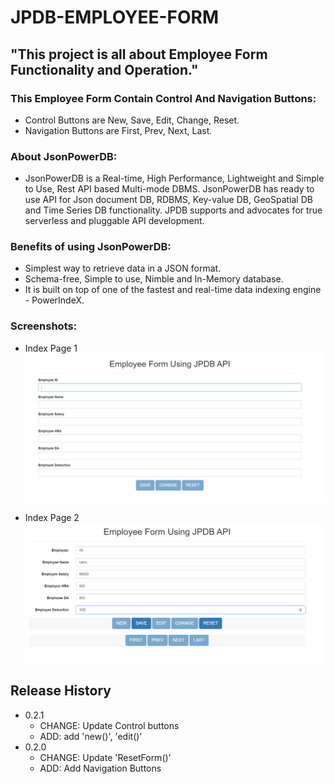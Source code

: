 # JPDB-EMPLOYEE-FORM

## "This project is all about Employee Form Functionality and Operation."
### This Employee Form Contain Control And Navigation Buttons:
* Control Buttons are New, Save, Edit, Change, Reset.
* Navigation Buttons are First, Prev, Next, Last.


### About JsonPowerDB:
* JsonPowerDB is a Real-time, High Performance, Lightweight and Simple to Use, Rest API based Multi-mode DBMS. JsonPowerDB has ready to use API for Json document DB,  RDBMS, Key-value DB, GeoSpatial DB and Time Series DB functionality. JPDB supports and advocates for true serverless and pluggable API development.
### Benefits of using JsonPowerDB:
* Simplest way to retrieve data in a JSON format.
* Schema-free, Simple to use, Nimble and In-Memory database.
* It is built on top of one of the fastest and real-time data indexing engine - PowerIndeX.
### Screenshots:

- Index Page 1
![Index Page1](https://github.com/rjgit22/Employee-form-jpdb/blob/main/Images/index1.PNG)

* Index Page 2
![Index Page1](https://github.com/rjgit22/Employee-form-jpdb/blob/main/Images/index2.PNG)

## Release History

* 0.2.1
    * CHANGE: Update Control buttons
    * ADD: add 'new()', 'edit()'
* 0.2.0
    * CHANGE: Update 'ResetForm()' 
    * ADD: Add Navigation Buttons


